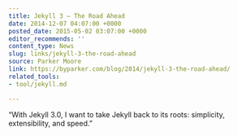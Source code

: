 ```yaml
---
title: Jekyll 3 — The Road Ahead
date: 2014-12-07 04:07:00 +0000
posted_date: 2015-05-02 03:07:00 +0000
editor_recommends: ''
content_type: News
slug: links/jekyll-3-the-road-ahead
source: Parker Moore
link: https://byparker.com/blog/2014/jekyll-3-the-road-ahead/
related_tools:
- tool/jekyll.md

---
```

“With Jekyll 3.0, I want to take Jekyll back to its roots: simplicity, extensibility, and speed.”



